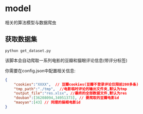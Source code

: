 # model
相关的算法模型与数据爬虫

## 获取数据集

```shell
python get_dataset.py
```
该脚本会自动爬取一系列电影的豆瓣和猫眼评论信息(带评分标签)

你需要在config.json中配置相关信息:

```json
{
    "cookies":"XXXX",  // 豆瓣cookies(豆瓣不登录评论仅限前200多条)
    "tmp_path":"./tmp",  //电影临时评论的输出文件夹,默认为tmp
    "output_file":"res.xlsx", //最终的全部数据文件,默认为res
    "douban":[36208094,34951373], // 要爬取的豆瓣电影id
    "maoyan":[43] // 同理的猫眼电影id
}
```

